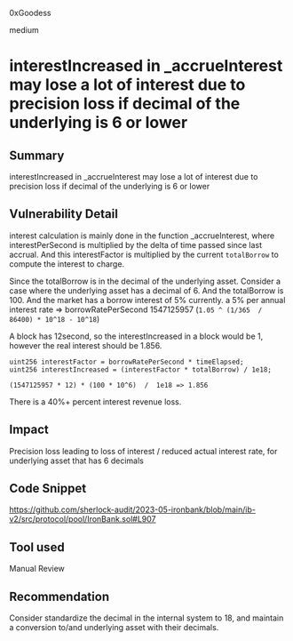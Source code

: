 0xGoodess

medium

# interestIncreased in _accrueInterest may lose a lot of interest due to precision loss if decimal of the underlying is 6 or lower

## Summary
interestIncreased in _accrueInterest may lose a lot of interest due to precision loss if decimal of the underlying is 6 or lower

## Vulnerability Detail
interest calculation is mainly done in the function _accrueInterest, where interestPerSecond is multiplied by the delta of time passed since last accrual. And this interestFactor is multiplied by the current `totalBorrow` to compute the interest to charge.

Since the totalBorrow is in the decimal of the underlying asset. Consider a case where the underlying asset has a decimal of 6. And the totalBorrow is 100. And the market has a borrow interest of 5% currently. 
a 5% per annual interest rate =>  borrowRatePerSecond 1547125957
(`1.05 ^ (1/365  / 86400) * 10^18 - 10^18`)

A block has 12second, so the interestIncreased in a block would be 1, however the real interest should be 1.856.
```solidity
uint256 interestFactor = borrowRatePerSecond * timeElapsed;
uint256 interestIncreased = (interestFactor * totalBorrow) / 1e18;

(1547125957 * 12) * (100 * 10^6)  /  1e18 => 1.856
```

There is a 40%+ percent interest revenue loss. 

## Impact
Precision loss leading to loss of interest / reduced actual interest rate, for underlying asset that has 6 decimals

## Code Snippet
https://github.com/sherlock-audit/2023-05-ironbank/blob/main/ib-v2/src/protocol/pool/IronBank.sol#L907

## Tool used

Manual Review

## Recommendation
Consider standardize the decimal in the internal system to 18, and maintain a conversion to/and underlying asset with their decimals.